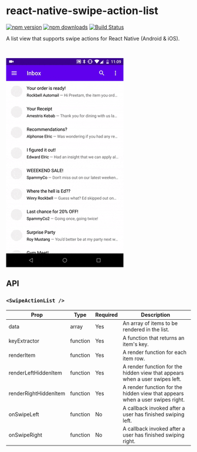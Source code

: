 # react-native-swipe-action-list

[![npm version](https://img.shields.io/npm/v/react-native-swipe-action-list?style=flat-square)](https://npmjs.org/package/react-native-swipe-action-list)
[![npm downloads](https://img.shields.io/npm/dm/react-native-swipe-action-list?style=flat-square)](https://npmjs.org/package/react-native-swipe-action-list)
[![Build Status](https://travis-ci.org/mirailabs/react-native-swipe-action-list.svg?branch=master)](https://travis-ci.org/mirailabs/react-native-swipe-action-list)

A list view that supports swipe actions for React Native (Android &amp; iOS).

<br />

![demo gif](docs/demo.gif)

## API

### `<SwipeActionList />`

| Prop | Type | Required | Description |
| ---- | ---- | -------- | ----------- |
| data | array | Yes | An array of items to be rendered in the list. |
| keyExtractor | function | Yes | A function that returns an item's key. |
| renderItem | function | Yes | A render function for each item row. |
| renderLeftHiddenItem | function | Yes | A render function for the hidden view that appears when a user swipes left. |
| renderRightHiddenItem | function | Yes | A render function for the hidden view that appears when a user swipes right. |
| onSwipeLeft | function | No | A callback invoked after a user has finished swiping left. |
| onSwipeRight | function | No | A callback invoked after a user has finished swiping right. |
